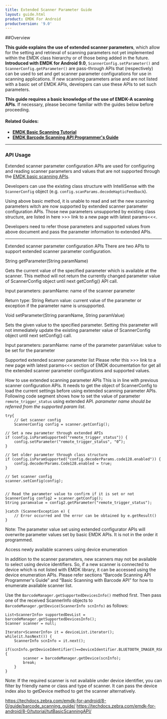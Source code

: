 ```yaml
---
title: Extended Scanner Parameter Guide
layout: guide.html
product: EMDK For Android
productversion: '9.0'
---
```


##Overview

**This guide explains the use of extended scanner parameters**, which allow for the setting and retrieval of scanning parameters not yet implemented within the EMDK class hierarchy or of those being added in the future. **Introduced with EMDK for Android 9.0**, `ScannerConfig.setParameter()` and `ScannerConfig.getParameter()` are pass-through APIs that (respectively) can be used to set and get scanner parameter configurations for use in scanning applications. If new scanning parameters arise and are not listed with a basic set of EMDK APIs, developers can use these APIs to set such parameters.

**This guide requires a basic knowledge of the use of EMDK-A scanning APIs**. If necessary, please become familiar with the guides below before proceeding. 

#### Related Guides:
* **[EMDK Basic Scanning Tutorial](https://techdocs.zebra.com/emdk-for-android/latest/tutorial/tutBasicScanningAPI/)**
* **[EMDK Barcode Scanning API Programmer's Guide](https://techdocs.zebra.com/emdk-for-android/latest/guide/barcode_scanning_guide/)**

-----

### API Usage

Extended scanner parameter configuration APIs are used for configuring and reading scanner parameters and values that are not supported through the [EMDK basic scanning APIs](../../apimenu). 

Developers can use the existing class structure with IntelliSense with the `ScannerConfig` object (e.g. `config.scanParams.decodeHapticFeedback`).



Using above basic method, it is unable to read and set the new scanning parameters witch are now supported by extended scanner parameter configuration APIs. Those new parameters unsupported by existing class structure, are listed in here >>> link to a new page with latest params<<<. 

Developers need to refer those parameters and supported values from above document and pass the parameter information to extended APIs.

-----

Extended scanner parameter configuration APIs
There are two APIs to support extended scanner parameter configuration.

String getParameter(String paramName)

Gets the current value of the specified parameter which is available at the scanner. This method will not return the currently changed parameter value of ScannerConfig object until next getConfig() API call.

Input parameters:
paramName: name of the scanner parameter

Return type: String 
Return value:  current value of the parameter or exception if the parameter name is unsupported. 

Void setParameter(String paramName, String paramValue)

Sets the given value to the specified parameter. Setting this parameter will not immediately update the existing parameter value of ScannerConfig object until next setConfig() call.

Input parameters:
    paramName: name of the parameter 
    paramValue: value to be set for the parameter

Supported extended scanner parameter list
Please refer this >>> link to a new page with latest params<<<  section of EMDK documentation for get all the extended scanner parameter configurations and supported values.

How to use extended scanning parameter APIs
This is in line with previous scanner configuration APIs. It needs to get the object of ScannerConfig to load the current settings before using extended scanning parameter APIs. 
Following code segment shows how to set the value of parameter `remote_trigger_status` using extended API. 
*parameter name should be referred from the supported param list*. 

    try{
        // Get scanner config
        ScannerConfig config = scanner.getConfig();

    // Set a new parameter through extended APIs
    if (config.isParamSupported("remote_trigger_status")) {
        config.setParameter("remote_trigger_status", "0”);
    }

    // Set older parameter through class structure
    if (config.isParamSupported("config.decoderParams.code128.enabled")) {
        config.decoderParams.Code128.enabled = true;
    }

    // Set scanner config
    scanner.setConfig(config);


    // Read the parameter value to confirm if it is set or not
    ScannerConfig config2 = scanner.getConfig();
    String paramvalue = config2.getParameter("remote_trigger_status");

    }catch (ScannerException e) {
        // Error occurred and the error can be obtained by e.getResult()
    }

Note: The parameter value set using extended configurator APIs will overwrite parameter values set by basic EMDK APIs. It is not in the order it programmed.

Access newly available scanners using device enumeration

In addition to the scanner parameters, new scanners may not be available to select using device identifiers. So, if a new scanner is connected to device which is not listed with EMDK library, it can be accessed using the device enumeration APIs. Please refer sections “Barcode Scanning API Programmer's Guide” and “Basic Scanning with Barcode API” for how to enumerate available scanner list.

Use the `BarcodeManager.getSupportedDevicesInfo()` method first. Then pass one of the received ScannerInfo objects to `BarcodeManager.getDevice(ScannerInfo scnInfo)` as follows:

    List<ScannerInfo> supportedDevList = barcodeManager.getSupportedDevicesInfo();
    Scanner scanner = null;

    Iterator<ScannerInfo> it = deviceList.iterator();
    while(it.hasNext()) {
        ScannerInfo scnInfo = it.next();
        if(scnInfo.getDeviceIdentifier()==DeviceIdentifier.BLUETOOTH_IMAGER_RS6000){        
            scanner = barcodeManager.getDevice(scnInfo);
            break;
        }
    }

Note: If the required scanner is not available under device identifier, you can filter by friendly name or class and type of scanner. It can pass the device index also to getDevice method to get the scanner alternatively.

https://techdocs.zebra.com/emdk-for-android/8-0/guide/barcode_scanning_guide/
https://techdocs.zebra.com/emdk-for-android/8-0/tutorial/tutBasicScanningAPI/

